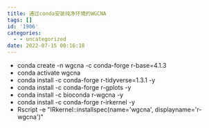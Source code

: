 ```yaml
---
title: 通过conda安装纯净环境的WGCNA
tags: []
id: '1906'
categories:
  - - uncategorized
date: 2022-07-15 00:16:18
---
```


*   conda create -n wgcna -c conda-forge r-base=4.1.3
*   conda activate wgcna
*   conda install -c conda-forge r-tidyverse=1.3.1 -y
*   conda install -c conda-forge r-gplots -y
*   conda install -c bioconda r-wgcna -y
*   conda install -c conda-forge r-irkernel -y
*   Rscript -e "IRkernel::installspec(name='wgcna', displayname='r-wgcna')"